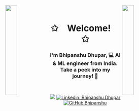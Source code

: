 <img align="left" src="https://user-images.githubusercontent.com/65187002/144930161-2f783401-8d27-4fdf-a2f7-cc0ba32f1f1f.gif" width="27%" style="display:inline;"><img align="right" src="https://user-images.githubusercontent.com/65187002/144930161-2f783401-8d27-4fdf-a2f7-cc0ba32f1f1f.gif" width="27%" style="display:inline;">
<br>

<p align="center">
  <h1 align="center">✩&emsp;Welcome!&emsp;✩</h1>
</p>

<p align="center">
  <h3 align="center"> I'm Bhipanshu Dhupar, 💻 AI & ML engineer from  <b> India.</b> <br> Take a peek into my journey! 🚀 </h3></p>
<br>

<div align="center">

<img id="preview" src="https://komarev.com/ghpvc/?username=bhipanshu&color=brightgreen"> [![Linkedin: Bhipanshu Dhupar](https://img.shields.io/badge/-Let'sConnect-blue?style=flat-square&logo=Linkedin&logoColor=white&link=https://www.linkedin.com/in/bhipanshu-dhupar/)](https://www.linkedin.com/in/bhipanshu-dhupar/) [![GitHub Bhipanshu](https://img.shields.io/github/followers/bhipanshu?label=follow&style=social)]([https://github.com/nadavis56](https://github.com/Bhipanshu))

</div>


<!-- ![Github Stats](https://github-readme-stats.vercel.app/api?username=NadavIs56&count_private=true&show_icons=true&include_all_commits=true) -->
